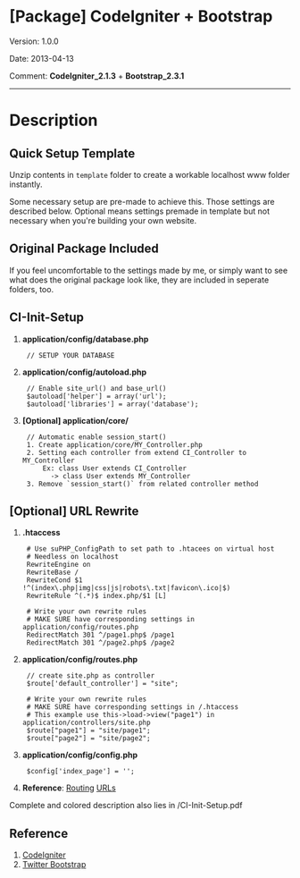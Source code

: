 # [Package] CodeIgniter + Bootstrap #


Version: 1.0.0

Date: 2013-04-13

Comment: **CodeIgniter\_2.1.3** + **Bootstrap\_2.3.1**

----------

# Description #

## Quick Setup Template ##

Unzip contents in `template` folder to create a workable localhost www folder instantly. 

Some necessary setup are pre-made to achieve this. Those settings are described below. Optional means settings premade in template but not necessary when you're building your own website.

## Original Package Included ##

If you feel uncomfortable to the settings made by me, or simply want to see what does the original package look like, they are included in seperate folders, too.

## CI-Init-Setup ##

1. **application/config/database.php**


		// SETUP YOUR DATABASE

2. **application/config/autoload.php**

		// Enable site_url() and base_url()
		$autoload['helper'] = array('url'); 
		$autoload['libraries'] = array('database');

	
3. **[Optional] application/core/**
	
		// Automatic enable session_start()
		1. Create application/core/MY_Controller.php
		2. Setting each controller from extend CI_Controller to MY_Controller
			Ex: class User extends CI_Controller
			  -> class User extends MY_Controller
		3. Remove `session_start()` from related controller method 
	

## [Optional] URL Rewrite ##

1. **.htaccess**

		# Use suPHP_ConfigPath to set path to .htacees on virtual host
		# Needless on localhost 
		RewriteEngine on
		RewriteBase /
		RewriteCond $1 !^(index\.php|img|css|js|robots\.txt|favicon\.ico|$)
		RewriteRule ^(.*)$ index.php/$1 [L]     
		
		# Write your own rewrite rules
		# MAKE SURE have corresponding settings in application/config/routes.php
		RedirectMatch 301 ^/page1.php$ /page1
		RedirectMatch 301 ^/page2.php$ /page2
	
2. **application/config/routes.php**

		// create site.php as controller
		$route['default_controller'] = "site";
		
		# Write your own rewrite rules
		# MAKE SURE have corresponding settings in /.htaccess
		# This example use this->load->view("page1") in application/controllers/site.php
		$route["page1"] = "site/page1";
		$route["page2"] = "site/page2";
	
3. **application/config/config.php**

		$config['index_page'] = '';
	
4. **Reference**: 
	[Routing](http://www.codeigniter.org.tw/user_guide/general/routing.html)
	[URLs](http://www.codeigniter.org.tw/user_guide/general/urls.html)

Complete and colored description also lies in /CI-Init-Setup.pdf


## Reference ##

1. [CodeIgniter](http://www.codeigniter.org.tw)
2. [Twitter Bootstrap](http://twitter.github.io/bootstrap/)